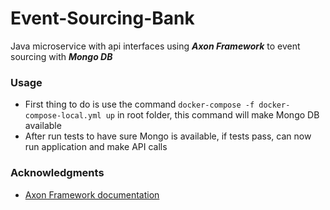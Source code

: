# Event-Sourcing-Bank

Java microservice with api interfaces using ***Axon Framework*** to event sourcing with ***Mongo DB***

### Usage
* First thing to do is use the command `docker-compose -f docker-compose-local.yml up` in root folder, this command will make Mongo DB available
* After run tests to have sure Mongo is available, if tests pass, can now run application and make API calls

### Acknowledgments
* [Axon Framework documentation](https://docs.axonframework.org/part-i-getting-started/introduction)
